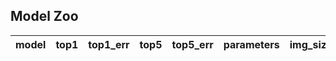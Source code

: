 ## Model Zoo

| model | top1 | top1_err | top5 | top5_err | parameters | img_size | crop_pct | interpolation |
|:------|:----:|:--------:|:----:|:--------:|:----------:|:--------:|:--------:|:-------------:|



